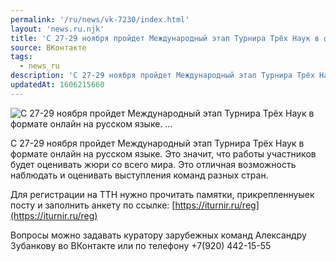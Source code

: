 ```yaml
---
permalink: '/ru/news/vk-7230/index.html'
layout: 'news.ru.njk'
title: 'С 27-29 ноября пройдет Международный этап Турнира Трёх Наук в формате онлайн на русском языке. …'
source: ВКонтакте
tags:
  - news_ru
description: 'С 27-29 ноября пройдет Международный этап Турнира Трёх Наук в формате онлайн на русском языке. …'
updatedAt: 1606215660
---
```

![С 27-29 ноября пройдет Международный этап Турнира Трёх Наук в формате онлайн на русском языке. …](https://sun9-46.userapi.com/impg/kjm3EuWYO0jQvenNP00bqs339I-xz8ZkzERmIA/89Tso9BTyZ4.jpg?size=1200x801&quality=96&proxy=1&sign=f8403a9db827a62586d158005dc46982&c_uniq_tag=4XuO5SXr44ZdMSLVFBSf3CEdjMIb8urM_uG0YIP5QP4&type=album)

С 27-29 ноября пройдет Международный этап Турнира Трёх Наук в формате онлайн на русском языке. Это значит, что работы участников будет оценивать жюри со всего мира. Это отличная возможность наблюдать и оценивать выступления команд разных стран.

Для регистрации на ТТН нужно прочитать памятки, прикрепленнуыек посту и заполнить анкету по ссылке: [https://iturnir.ru/reg](https://iturnir.ru/reg)

Вопросы можно задавать куратору зарубежных команд Александру Зубанкову во ВКонтакте или по телефону +7(920) 442-15-55
